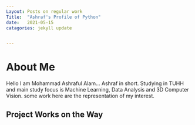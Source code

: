 ```yaml
---
Layout: Posts on regular work
Title:  "Ashraf's Profile of Python"
date:   2021-05-15
catagories: jekyll update


---
```

# About Me
Hello I am Mohammad Ashraful Alam... 
Ashraf in short. 
Studying in TUHH and main study focus is Machine Learning, Data Analysis and 3D Computer Vision.
some work here are the representation of my interest.

## Project Works on the Way




